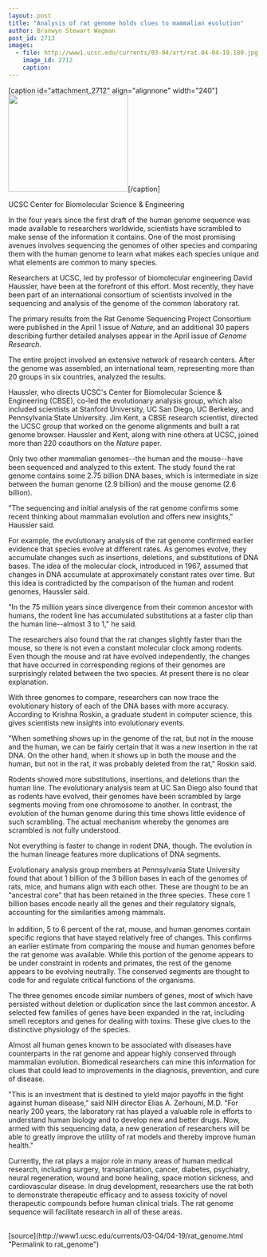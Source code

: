 ```yaml
---
layout: post
title: "Analysis of rat genome holds clues to mammalian evolution"
author: Branwyn Stewart Wagman
post_id: 2713
images:
  - file: http://www1.ucsc.edu/currents/03-04/art/rat.04-04-19.180.jpg
    image_id: 2712
    caption: 
---
```


[caption id="attachment_2712" align="alignnone" width="240"]<a href="http://localhost/mysite/wp-content/uploads/2004/04/rat.04-04-19.180.jpg"><img class="size-full wp-image-2712" src="http://localhost/mysite/wp-content/uploads/2004/04/rat.04-04-19.180.jpg" alt="" width="240" height="194" /></a>[/caption]
<p>
  UCSC Center for Biomolecular Science &amp; Engineering
</p>
<p>
  In the four years since the first draft of the human genome sequence was made available to researchers worldwide, scientists have scrambled to make sense of the information it contains. One of the most promising avenues involves sequencing the genomes of other species and comparing them with the human genome to learn what makes each species unique and what elements are common to many species.<br>
</p>
<p>
  Researchers at UCSC, led by professor of biomolecular engineering David Haussler, have been at the forefront of this effort. Most recently, they have been part of an international consortium of scientists involved in the sequencing and analysis of the genome of the common laboratory rat.<br>
</p>
<p>
  The primary results from the Rat Genome Sequencing Project Consortium were published in the April 1 issue of <i>Nature,</i> and an additional 30 papers describing further detailed analyses appear in the April issue of <i>Genome Research.</i>
</p>
<p>
  The entire project involved an extensive network of research centers. After the genome was assembled, an international team, representing more than 20 groups in six countries, analyzed the results.<br>
</p>
<p>
  Haussler, who directs UCSC's Center for Biomolecular Science &amp; Engineering (CBSE), co-led the evolutionary analysis group, which also included scientists at Stanford University, UC San Diego, UC Berkeley, and Pennsylvania State University. Jim Kent, a CBSE research scientist, directed the UCSC group that worked on the genome alignments and built a rat genome browser. Haussler and Kent, along with nine others at UCSC, joined more than 220 coauthors on the <i>Nature</i> paper.<br>
</p>
<p>
  Only two other mammalian genomes--the human and the mouse--have been sequenced and analyzed to this extent. The study found the rat genome contains some 2.75 billion DNA bases, which is intermediate in size between the human genome (2.9 billion) and the mouse genome (2.6 billion).<br>
</p>
<p>
  "The sequencing and initial analysis of the rat genome confirms some recent thinking about mammalian evolution and offers new insights," Haussler said.<br>
</p>
<p>
  For example, the evolutionary analysis of the rat genome confirmed earlier evidence that species evolve at different rates. As genomes evolve, they accumulate changes such as insertions, deletions, and substitutions of DNA bases. The idea of the molecular clock, introduced in 1967, assumed that changes in DNA accumulate at approximately constant rates over time. But this idea is contradicted by the comparison of the human and rodent genomes, Haussler said.<br>
</p>
<p>
  "In the 75 million years since divergence from their common ancestor with humans, the rodent line has accumulated substitutions at a faster clip than the human line--almost 3 to 1," he said.<br>
</p>
<p>
  The researchers also found that the rat changes slightly faster than the mouse, so there is not even a constant molecular clock among rodents. Even though the mouse and rat have evolved independently, the changes that have occurred in corresponding regions of their genomes are surprisingly related between the two species. At present there is no clear explanation.<br>
</p>
<p>
  With three genomes to compare, researchers can now trace the evolutionary history of each of the DNA bases with more accuracy. According to Krishna Roskin, a graduate student in computer science, this gives scientists new insights into evolutionary events.<br>
</p>
<p>
  "When something shows up in the genome of the rat, but not in the mouse and the human, we can be fairly certain that it was a new insertion in the rat DNA. On the other hand, when it shows up in both the mouse and the human, but not in the rat, it was probably deleted from the rat," Roskin said.<br>
</p>
<p>
  Rodents showed more substitutions, insertions, and deletions than the human line. The evolutionary analysis team at UC San Diego also found that as rodents have evolved, their genomes have been scrambled by large segments moving from one chromosome to another. In contrast, the evolution of the human genome during this time shows little evidence of such scrambling. The actual mechanism whereby the genomes are scrambled is not fully understood.<br>
</p>
<p>
  Not everything is faster to change in rodent DNA, though. The evolution in the human lineage features more duplications of DNA segments.<br>
</p>
<p>
  Evolutionary analysis group members at Pennsylvania State University found that about 1 billion of the 3 billion bases in each of the genomes of rats, mice, and humans align with each other. These are thought to be an "ancestral core" that has been retained in the three species. These core 1 billion bases encode nearly all the genes and their regulatory signals, accounting for the similarities among mammals.<br>
  <br>
  In addition, 5 to 6 percent of the rat, mouse, and human genomes contain specific regions that have stayed relatively free of changes. This confirms an earlier estimate from comparing the mouse and human genomes before the rat genome was available. While this portion of the genome appears to be under constraint in rodents and primates, the rest of the genome appears to be evolving neutrally. The conserved segments are thought to code for and regulate critical functions of the organisms.<br>
</p>
<p>
  The three genomes encode similar numbers of genes, most of which have persisted without deletion or duplication since the last common ancestor. A selected few families of genes have been expanded in the rat, including smell receptors and genes for dealing with toxins. These give clues to the distinctive physiology of the species.<br>
</p>
<p>
  Almost all human genes known to be associated with diseases have counterparts in the rat genome and appear highly conserved through mammalian evolution. Biomedical researchers can mine this information for clues that could lead to improvements in the diagnosis, prevention, and cure of disease.<br>
</p>
<p>
  "This is an investment that is destined to yield major payoffs in the fight against human disease," said NIH director Elias A. Zerhouni, M.D. "For nearly 200 years, the laboratory rat has played a valuable role in efforts to understand human biology and to develop new and better drugs. Now, armed with this sequencing data, a new generation of researchers will be able to greatly improve the utility of rat models and thereby improve human health."<br>
</p>
<p>
  Currently, the rat plays a major role in many areas of human medical research, including surgery, transplantation, cancer, diabetes, psychiatry, neural regeneration, wound and bone healing, space motion sickness, and cardiovascular disease. In drug development, researchers use the rat both to demonstrate therapeutic efficacy and to assess toxicity of novel therapeutic compounds before human clinical trials. The rat genome sequence will facilitate research in all of these areas.<br>
  <br>
</p>
[source](http://www1.ucsc.edu/currents/03-04/04-19/rat_genome.html "Permalink to rat_genome")
